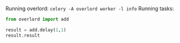 Running overlord: `celery -A overlord worker -l info`
Running tasks: 

```python
from overlord import add

result = add.delay(1,1)
result.result
```
